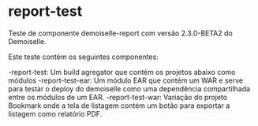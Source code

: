 report-test
===========

Teste de componente demoiselle-report com versão 2.3.0-BETA2 do Demoiselle.

Este teste contém os seguintes componentes:

-report-test: Um build agregator que contém os projetos abaixo como módulos
-report-test-ear: Um módulo EAR que contém um WAR e serve para testar o deploy do demoiselle como uma dependência compartilhada entre os módulos de um EAR.
-report-test-war: Variação do projeto Bookmark onde a tela de listagem contém um botão para exportar a listagem como relatório PDF.

